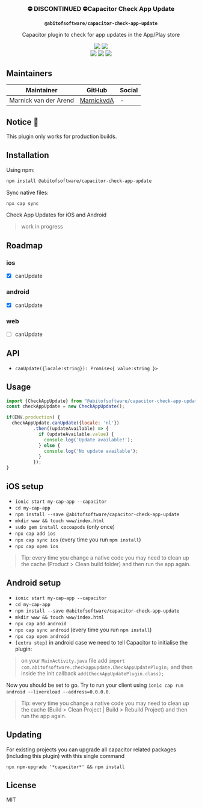 <h3 align="center">⛔️ DISCONTINUED ⛔️Capacitor Check App Update</h3>
<p align="center"><strong><code>@abitofsoftware/capacitor-check-app-update</code></strong></p>
<p align="center">
  Capacitor plugin to check for app updates in the App/Play store
</p>

<p align="center">
  <img src="https://img.shields.io/maintenance/yes/2020?style=flat-square" />
  <a href="https://www.npmjs.com/package/@abitofsoftware/capacitor-check-app-update"><img src="https://img.shields.io/npm/l/@abitofsoftware/capacitor-check-app-update?style=flat-square" /></a>
<br>
  <a href="https://www.npmjs.com/package/@abitofsoftware/capacitor-check-app-update"><img src="https://img.shields.io/npm/dw/@abitofsoftware/capacitor-check-app-update?style=flat-square" /></a>
  <a href="https://www.npmjs.com/package/@abitofsoftware/capacitor-check-app-update"><img src="https://img.shields.io/npm/v/@abitofsoftware/capacitor-check-app-update?style=flat-square" /></a>
  <!-- ALL-CONTRIBUTORS-BADGE:START - Do not remove or modify this section -->
<a href="#contributors"><img src="https://img.shields.io/badge/all%20contributors-1-orange?style=flat-square" /></a>
<!-- ALL-CONTRIBUTORS-BADGE:END -->
</p>

## Maintainers

| Maintainer   | GitHub                                | Social                                          |
| ------------ | ------------------------------------- | ----------------------------------------------- |
| Marnick van der Arend | [MarnickvdA](https://github.com/marnickvda) | - |

## Notice 🚀

This plugin only works for production builds.

## Installation

Using npm:

```bash
npm install @abitofsoftware/capacitor-check-app-update
```

Sync native files:

```bash
npx cap sync
```

Check App Updates for iOS and Android

> work in progress

## Roadmap

### ios

- [x] canUpdate

### android

- [x] canUpdate

### web

- [ ] canUpdate

## API

- `canUpdate({locale:string}): Promise<{ value:string }>`

## Usage

```js
import {CheckAppUpdate} from "@abitofsoftware/capacitor-check-app-update";
const checkAppUpdate = new CheckAppUpdate();

if(ENV.production) {
  checkAppUpdate.canUpdate({locale: 'nl'})
          .then((updateAvailable) => {
            if (updateAvailable.value) {
              console.log('Update available!');
            } else {
              console.log('No update available');
            }
          });
}
```

## iOS setup

- `ionic start my-cap-app --capacitor`
- `cd my-cap-app`
- `npm install --save @abitofsoftware/capacitor-check-app-update`
- `mkdir www && touch www/index.html`
- `sudo gem install cocoapods` (only once)
- `npx cap add ios`
- `npx cap sync ios` (every time you run `npm install`)
- `npx cap open ios`

> Tip: every time you change a native code you may need to clean up the cache (Product > Clean build folder) and then run the app again.

## Android setup

- `ionic start my-cap-app --capacitor`
- `cd my-cap-app`
- `npm install --save @abitofsoftware/capacitor-check-app-update`
- `mkdir www && touch www/index.html`
- `npx cap add android`
- `npx cap sync android` (every time you run `npm install`)
- `npx cap open android`
- `[extra step]` in android case we need to tell Capacitor to initialise the plugin:

> on your `MainActivity.java` file add `import com.abitofsoftware.checkappupdate.CheckAppUpdatePlugin;` and then inside the init callback `add(CheckAppUpdatePlugin.class);`

Now you should be set to go. Try to run your client using `ionic cap run android --livereload --address=0.0.0.0`.

> Tip: every time you change a native code you may need to clean up the cache (Build > Clean Project | Build > Rebuild Project) and then run the app again.

## Updating

For existing projects you can upgrade all capacitor related packages (including this plugin) with this single command

`npx npm-upgrade '*capacitor*' && npm install`

## License

MIT
